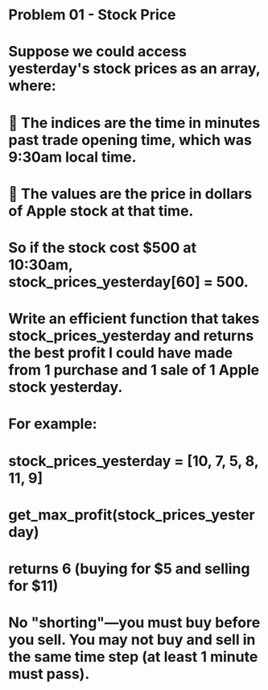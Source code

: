 
# Problem 01 - Stock Price
# 
# Suppose we could access yesterday's stock prices as an array, where:
#    The indices are the time in minutes past trade opening time, which was 9:30am local time.
#    The values are the price in dollars of Apple stock at that time.
# So if the stock cost $500 at 10:30am, stock_prices_yesterday[60] = 500.
# Write an efficient function that takes stock_prices_yesterday and returns the best profit I could have made from 1 purchase and 1 sale of 1 Apple stock yesterday.
# For example:
# stock_prices_yesterday = [10, 7, 5, 8, 11, 9]
# get_max_profit(stock_prices_yesterday)
# returns 6 (buying for $5 and selling for $11)
# No "shorting"—you must buy before you sell. You may not buy and sell in the same time step (at least 1 minute must pass).